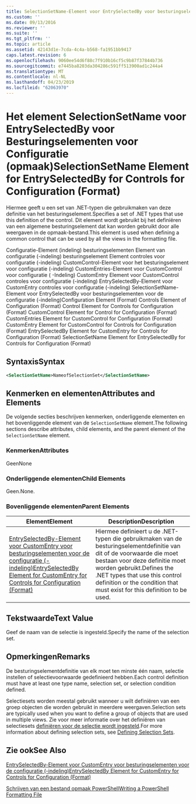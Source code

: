 ```yaml
---
title: SelectionSetName-Element voor EntrySelectedBy voor besturingselementen voor de configuratie (-indeling) | Microsoft Docs
ms.custom: ''
ms.date: 09/13/2016
ms.reviewer: ''
ms.suite: ''
ms.tgt_pltfrm: ''
ms.topic: article
ms.assetid: 42143d1e-7cda-4c4a-b568-fa1951bb9417
caps.latest.revision: 6
ms.openlocfilehash: 9060ee54d6f88c7f910b16cf5c9b87f37844b736
ms.sourcegitcommit: e7445ba8203da304286c591ff513900ad1c244a4
ms.translationtype: MT
ms.contentlocale: nl-NL
ms.lasthandoff: 04/23/2019
ms.locfileid: "62063970"
---
```

# <a name="selectionsetname-element-for-entryselectedby-for-controls-for-configuration-format"></a><span data-ttu-id="4435c-102">Het element SelectionSetName voor EntrySelectedBy voor Besturingselementen voor Configuratie (opmaak)</span><span class="sxs-lookup"><span data-stu-id="4435c-102">SelectionSetName Element for EntrySelectedBy for Controls for Configuration (Format)</span></span>

<span data-ttu-id="4435c-103">Hiermee geeft u een set van .NET-typen die gebruikmaken van deze definitie van het besturingselement.</span><span class="sxs-lookup"><span data-stu-id="4435c-103">Specifies a set of .NET types that use this definition of the control.</span></span> <span data-ttu-id="4435c-104">Dit element wordt gebruikt bij het definiëren van een algemene besturingselement dat kan worden gebruikt door alle weergaven in de opmaak-bestand.</span><span class="sxs-lookup"><span data-stu-id="4435c-104">This element is used when defining a common control that can be used by all the views in the formatting file.</span></span>

<span data-ttu-id="4435c-105">Configuratie-Element (indeling) besturingselementen Element van configuratie (-indeling) besturingselement Element controles voor configuratie (-indeling) CustomControl-Element voor het besturingselement voor configuratie (-indeling) CustomEntries-Element voor CustomControl voor configuratie ( -Indeling) CustomEntry Element voor CustomControl controles voor configuratie (-indeling) EntrySelectedBy-Element voor CustomEntry controles voor configuratie (-indeling) SelectionSetName-Element voor EntrySelectedBy voor besturingselementen voor de configuratie (-indeling)</span><span class="sxs-lookup"><span data-stu-id="4435c-105">Configuration Element (Format) Controls Element of Configuration (Format) Control Element for Controls for Configuration (Format) CustomControl Element for Control for Configuration (Format) CustomEntries Element for CustomControl for Configuration (Format) CustomEntry Element for CustomControl for Controls for Configuration (Format) EntrySelectedBy Element for CustomEntry for Controls for Configuration (Format) SelectionSetName Element for EntrySelectedBy for Controls for Configuration (Format)</span></span>

## <a name="syntax"></a><span data-ttu-id="4435c-106">Syntaxis</span><span class="sxs-lookup"><span data-stu-id="4435c-106">Syntax</span></span>

```xml
<SelectionSetName>NameofSelectionSet</SelectionSetName>

```

## <a name="attributes-and-elements"></a><span data-ttu-id="4435c-107">Kenmerken en elementen</span><span class="sxs-lookup"><span data-stu-id="4435c-107">Attributes and Elements</span></span>

<span data-ttu-id="4435c-108">De volgende secties beschrijven kenmerken, onderliggende elementen en het bovenliggende element van de `SelectionSetName` element.</span><span class="sxs-lookup"><span data-stu-id="4435c-108">The following sections describe attributes, child elements, and the parent element of the `SelectionSetName` element.</span></span>

### <a name="attributes"></a><span data-ttu-id="4435c-109">Kenmerken</span><span class="sxs-lookup"><span data-stu-id="4435c-109">Attributes</span></span>

<span data-ttu-id="4435c-110">Geen</span><span class="sxs-lookup"><span data-stu-id="4435c-110">None</span></span>

### <a name="child-elements"></a><span data-ttu-id="4435c-111">Onderliggende elementen</span><span class="sxs-lookup"><span data-stu-id="4435c-111">Child Elements</span></span>

<span data-ttu-id="4435c-112">Geen.</span><span class="sxs-lookup"><span data-stu-id="4435c-112">None.</span></span>

### <a name="parent-elements"></a><span data-ttu-id="4435c-113">Bovenliggende elementen</span><span class="sxs-lookup"><span data-stu-id="4435c-113">Parent Elements</span></span>

|<span data-ttu-id="4435c-114">Element</span><span class="sxs-lookup"><span data-stu-id="4435c-114">Element</span></span>|<span data-ttu-id="4435c-115">Description</span><span class="sxs-lookup"><span data-stu-id="4435c-115">Description</span></span>|
|-------------|-----------------|
|[<span data-ttu-id="4435c-116">EntrySelectedBy-Element voor CustomEntry voor besturingselementen voor de configuratie (-indeling)</span><span class="sxs-lookup"><span data-stu-id="4435c-116">EntrySelectedBy Element for CustomEntry for Controls for Configuration (Format)</span></span>](./entryselectedby-element-for-customentry-for-controls-for-configuration-format.md)|<span data-ttu-id="4435c-117">Hiermee definieert u de .NET-typen die gebruikmaken van de besturingselementdefinitie van dit of de voorwaarde die moet bestaan voor deze definitie moet worden gebruikt.</span><span class="sxs-lookup"><span data-stu-id="4435c-117">Defines the .NET types that use this control definition or the condition that must exist for this definition to be used.</span></span>|

## <a name="text-value"></a><span data-ttu-id="4435c-118">Tekstwaarde</span><span class="sxs-lookup"><span data-stu-id="4435c-118">Text Value</span></span>

<span data-ttu-id="4435c-119">Geef de naam van de selectie is ingesteld.</span><span class="sxs-lookup"><span data-stu-id="4435c-119">Specify the name of the selection set.</span></span>

## <a name="remarks"></a><span data-ttu-id="4435c-120">Opmerkingen</span><span class="sxs-lookup"><span data-stu-id="4435c-120">Remarks</span></span>

<span data-ttu-id="4435c-121">De besturingselementdefinitie van elk moet ten minste één naam, selectie instellen of selectievoorwaarde gedefinieerd hebben.</span><span class="sxs-lookup"><span data-stu-id="4435c-121">Each control definition must have at least one type name, selection set, or selection condition defined.</span></span>

<span data-ttu-id="4435c-122">Selectiesets worden meestal gebruikt wanneer u wilt definiëren van een groep objecten die worden gebruikt in meerdere weergaven.</span><span class="sxs-lookup"><span data-stu-id="4435c-122">Selection sets are typically used when you want to define a group of objects that are used in multiple views.</span></span> <span data-ttu-id="4435c-123">Zie voor meer informatie over het definiëren van selectiesets [definiëren voor de selectie wordt ingesteld](./defining-selection-sets.md).</span><span class="sxs-lookup"><span data-stu-id="4435c-123">For more information about defining selection sets, see [Defining Selection Sets](./defining-selection-sets.md).</span></span>

## <a name="see-also"></a><span data-ttu-id="4435c-124">Zie ook</span><span class="sxs-lookup"><span data-stu-id="4435c-124">See Also</span></span>

[<span data-ttu-id="4435c-125">EntrySelectedBy-Element voor CustomEntry voor besturingselementen voor de configuratie (-indeling)</span><span class="sxs-lookup"><span data-stu-id="4435c-125">EntrySelectedBy Element for CustomEntry for Controls for Configuration (Format)</span></span>](./entryselectedby-element-for-customentry-for-controls-for-configuration-format.md)

[<span data-ttu-id="4435c-126">Schrijven van een bestand opmaak PowerShell</span><span class="sxs-lookup"><span data-stu-id="4435c-126">Writing a PowerShell Formatting File</span></span>](./writing-a-powershell-formatting-file.md)
